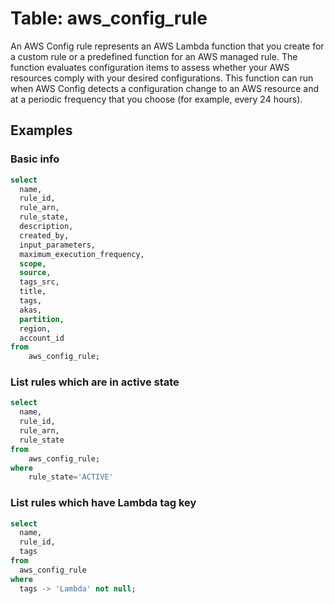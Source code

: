 # Table: aws_config_rule

An AWS Config rule represents an AWS Lambda function that you create for a custom rule or a predefined function for an AWS managed rule. The function evaluates configuration items to assess whether your AWS resources comply with your desired configurations. This function can run when AWS Config detects a configuration change to an AWS resource and at a periodic frequency that you choose (for example, every 24 hours).

## Examples

### Basic info

```sql
select
  name,
  rule_id,
  rule_arn,
  rule_state,
  description,
  created_by,
  input_parameters,
  maximum_execution_frequency,
  scope,
  source,
  tags_src,
  title,
  tags, 
  akas,
  partition,
  region,
  account_id
from
    aws_config_rule;
```

### List rules which are in active state

```sql
select
  name,
  rule_id,
  rule_arn,
  rule_state 
from 
    aws_config_rule;
where
    rule_state='ACTIVE'
```

### List rules which have Lambda tag key

```sql
select
  name,
  rule_id,
  tags
from
  aws_config_rule
where
  tags -> 'Lambda' not null;
```
